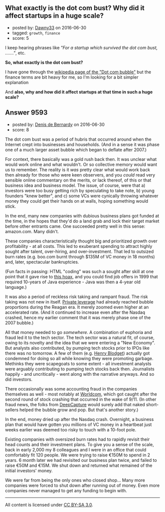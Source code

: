 ## What exactly is the dot com bust? Why did it affect startups in a huge scale?

- posted by: [Dawny33](https://stackexchange.com/users/6444670/dawny33) on 2016-06-30
- tagged: `growth`, `finance`
- score: 5

I keep hearing phrases like *"For a startup which survived the dot com bust, ......."*, etc.

**So, what exactly is the dot com bust?**

I have gone through the [wikipedia page of the "Dot com bubble"][1] but the finance terms are  bit heavy for me, so I'm looking for a bit simpler explanation

And **also, why and how did it affect startups at that time in such a huge scale?**

  [1]: https://en.wikipedia.org/wiki/Dot-com_bubble


## Answer 9593

- posted by: [Denis de Bernardy](https://stackexchange.com/users/182468/denis-de-bernardy) on 2016-06-30
- score: 8

The dot com bust was a period of hubris that occurred around when the Internet crept into businesses and households. (And in a sense it was phase one of a much larger asset bubble which began to deflate after 2007.)

For context, there basically was a gold rush back then. It was unclear what would work online and what wouldn't. Or so collective memory would want us to remember. The reality is it _was_ pretty clear what would work back then already for those who were keen observers, and you _could_ read very sensible online commentary on the merits, or lack thereof, of this or that business idea and business model. The issue, of course, were that a) investors were too busy getting rich by speculating to take note, b) young founders "knew better", and c) some VCs were cynically throwing whatever money they could get their hands on at walls, hoping something would stick.

In the end, many new companies with dubious business plans got funded at the time, in the hopes that they'd do a land grab and lock their target market before other entrants came. One succeeded pretty well in this sense: amazon.com. Many didn't.

These companies characteristically thought big and prioritized growth over profitability - at all costs. This led to exuberant spending to attract highly sought after talent, over-hiring, and over-investment. That led to outsized burn rates (e.g. boo.com burnt through $135M of VC money in 18 months) and, later, spectacular bankruptcies.

(Fun facts in passing: HTML "coding" was such a sought after skill at one point that it gave rise to [this hoax](http://vignette1.wikia.nocookie.net/uncyclopedia/images/1/15/Will_code_html_for_food.jpg/revision/latest?cb=20070820063439), and you could find job offers in 1999 that required 10-years of Java experience - Java was then a 4-year old language.)

It was also a period of reckless risk taking and rampant fraud. The risk taking was not new in itself. [Private leverage](http://www.debtdeflation.com/blogs/manifesto/) had already reached bubble proportions during the Reagan era. It merely zoomed even higher at an accelerated rate. (And it continued to increase even after the Nasdaq crashed, hence my earlier comment that it was merely phase one of the 2007 bubble.)

All that money needed to go _somewhere_. A combination of euphoria and fraud led it to the tech sector. The tech sector was a natural fit, of course, owing to its novelty and the idea that we were entering a "New Economy". But analysts also contributed, by pumping tech stocks prior to IPOs like there was no tomorrow. A few of them (e.g. [Henry Blodget](https://en.wikipedia.org/wiki/Henry_Blodget)) actually got condemned for doing so all while knowing they were promoting garbage. Methinks they were scapegoats to some extent - all investment analysts were arguably contributing to pumping tech stocks back then. Journalists happily - and uncritically - went along with the narrative anyways. And so did investors.

There occasionally was some accounting fraud in the companies themselves as well - most notably at [Worldcom](https://en.wikipedia.org/wiki/MCI_Inc.), which got caught after the second round of stock crashing that occurred in the wake of 9/11. (In other fraud news, the folks from [DeepCapture](http://www.deepcapture.com/wp-content/uploads/2009/08/deepcapture-the-story-v1.pdf) would surely add that naked short-sellers helped the bubble grow and pop. But that's another story.)

In the end, money dried up after the Nasdaq crash. Overnight, a business plan that would have gotten you millions of VC money in a heartbeat just weeks earlier was deemed too risky to touch with a 10-foot pole.

Existing companies with oversized burn rates had to rapidly revisit their head counts and their investment plans. To give you a sense of the scale, back in early 2,000 my 8 colleagues and I were in an office that could comfortably fit 120 people. We were trying to raise €150M to spend in 2 years. 6 month later we had revisited our business plan twice, and failed to raise €50M and €15M. We shut down and returned what remained of the initial investors' money.

We were far from being the only ones who closed shop... Many more companies were forced to shut down after running out of money. Even more companies never managed to get any funding to begin with.



---

All content is licensed under [CC BY-SA 3.0](https://creativecommons.org/licenses/by-sa/3.0/).
